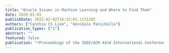 ```yaml
---
title: "Oracle Issues in Machine Learning and Where to Find Them"
date: 2020-01-01
publishDate: 2022-02-02T10:35:01.113120Z
authors: ["Cynthia CS Liem", "Annibale Panichella"]
publication_types: ["1"]
abstract: ""
featured: false
publication: "*Proceedings of the IEEE/ACM 42nd International Conference on Software Engineering Workshops*"
---
```


